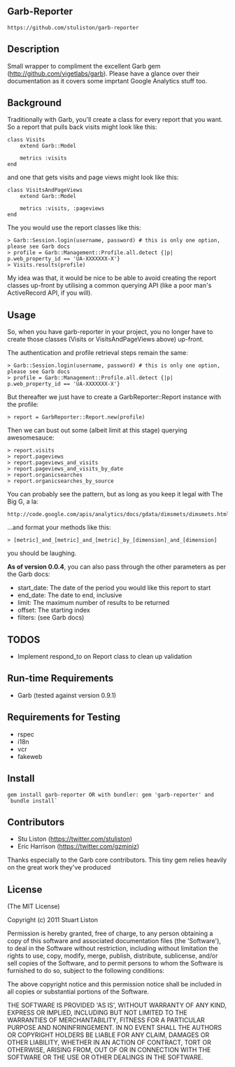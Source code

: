 Garb-Reporter
-------------

	https://github.com/stuliston/garb-reporter

Description
-----------

  Small wrapper to compliment the excellent Garb gem (http://github.com/vigetlabs/garb). Please have a glance over their documentation as it covers some imprtant Google Analytics stuff too.

Background
----------

  Traditionally with Garb, you'll create a class for every report that you want. So a report that pulls back
  visits might look like this:

	class Visits
		extend Garb::Model

		metrics :visits
	end

  and one that gets visits and page views might look like this:

	class VisitsAndPageViews
		extend Garb::Model

		metrics :visits, :pageviews
	end

  The you would use the report classes like this:

  	> Garb::Session.login(username, password) # this is only one option, please see Garb docs
  	> profile = Garb::Management::Profile.all.detect {|p| p.web_property_id == 'UA-XXXXXXX-X'}
  	> Visits.results(profile)

  My idea was that, it would be nice to be able to avoid creating the report classes up-front by
  utilising a common querying API (like a poor man's ActiveRecord API, if you will).

Usage
-----

  So, when you have garb-reporter in your project, you no longer have to create those classes 
  (Visits or VisitsAndPageViews above) up-front.

  The authentication and profile retrieval steps remain the same:

    > Garb::Session.login(username, password) # this is only one option, please see Garb docs
    > profile = Garb::Management::Profile.all.detect {|p| p.web_property_id == 'UA-XXXXXXX-X'}

  But thereafter we just have to create a GarbReporter::Report instance with the profile:

  	> report = GarbReporter::Report.new(profile)

  Then we can bust out some (albeit limit at this stage) querying awesomesauce:

  	> report.visits
  	> report.pageviews
  	> report.pageviews_and_visits
  	> report.pageviews_and_visits_by_date
  	> report.organicsearches
  	> report.organicsearches_by_source

  You can probably see the pattern, but as long as you keep it legal with The Big G, a la:

  	http://code.google.com/apis/analytics/docs/gdata/dimsmets/dimsmets.html
  
  ...and format your methods like this:

  	> [metric]_and_[metric]_and_[metric]_by_[dimension]_and_[dimension]

  you should be laughing.

  __As of version 0.0.4__, you can also pass through the other parameters as per the Garb docs:

  * start_date: The date of the period you would like this report to start
  * end_date: The date to end, inclusive
  * limit: The maximum number of results to be returned
  * offset: The starting index
  * filters: (see Garb docs)

 
TODOS
-----

  * Implement respond_to on Report class to clean up validation

Run-time Requirements
---------------------

  * Garb (tested against version 0.9.1)

Requirements for Testing
------------------------

  * rspec
  * i18n
  * vcr
  * fakeweb

Install
-------

    gem install garb-reporter OR with bundler: gem 'garb-reporter' and `bundle install`

Contributors
------------

  * Stu Liston (https://twitter.com/stuliston)
  * Eric Harrison (https://twitter.com/gzminiz)

  Thanks especially to the Garb core contributors. This tiny gem relies heavily on the great work they've produced

License
-------

  (The MIT License)

  Copyright (c) 2011 Stuart Liston

  Permission is hereby granted, free of charge, to any person obtaining
  a copy of this software and associated documentation files (the
  'Software'), to deal in the Software without restriction, including
  without limitation the rights to use, copy, modify, merge, publish,
  distribute, sublicense, and/or sell copies of the Software, and to
  permit persons to whom the Software is furnished to do so, subject to
  the following conditions:

  The above copyright notice and this permission notice shall be
  included in all copies or substantial portions of the Software.

  THE SOFTWARE IS PROVIDED 'AS IS', WITHOUT WARRANTY OF ANY KIND,
  EXPRESS OR IMPLIED, INCLUDING BUT NOT LIMITED TO THE WARRANTIES OF
  MERCHANTABILITY, FITNESS FOR A PARTICULAR PURPOSE AND NONINFRINGEMENT.
  IN NO EVENT SHALL THE AUTHORS OR COPYRIGHT HOLDERS BE LIABLE FOR ANY
  CLAIM, DAMAGES OR OTHER LIABILITY, WHETHER IN AN ACTION OF CONTRACT,
  TORT OR OTHERWISE, ARISING FROM, OUT OF OR IN CONNECTION WITH THE
  SOFTWARE OR THE USE OR OTHER DEALINGS IN THE SOFTWARE.

